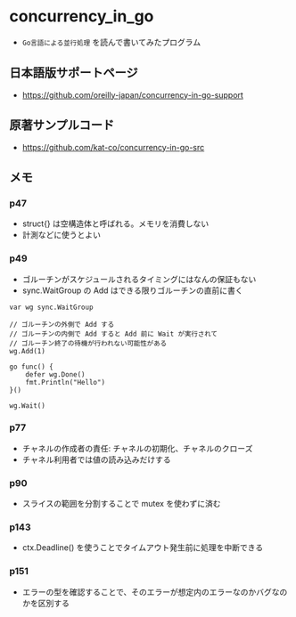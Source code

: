 # concurrency_in_go
* `Go言語による並行処理` を読んで書いてみたプログラム

## 日本語版サポートページ
* https://github.com/oreilly-japan/concurrency-in-go-support

## 原著サンプルコード
* https://github.com/kat-co/concurrency-in-go-src

## メモ
### p47
* struct{} は空構造体と呼ばれる。メモリを消費しない
* 計測などに使うとよい

### p49
* ゴルーチンがスケジュールされるタイミングにはなんの保証もない
* sync.WaitGroup の Add はできる限りゴルーチンの直前に書く
```
var wg sync.WaitGroup

// ゴルーチンの外側で Add する
// ゴルーチンの内側で Add すると Add 前に Wait が実行されて
// ゴルーチン終了の待機が行われない可能性がある
wg.Add(1)

go func() {
    defer wg.Done()
    fmt.Println("Hello")
}()

wg.Wait()
```

### p77
* チャネルの作成者の責任: チャネルの初期化、チャネルのクローズ
* チャネル利用者では値の読み込みだけする

### p90
* スライスの範囲を分割することで mutex を使わずに済む

### p143
* ctx.Deadline() を使うことでタイムアウト発生前に処理を中断できる

### p151
* エラーの型を確認することで、そのエラーが想定内のエラーなのかバグなのかを区別する
